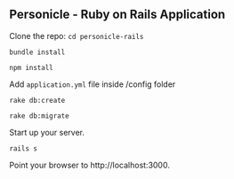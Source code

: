 

## Personicle - Ruby on Rails Application
Clone the repo:
``` cd personicle-rails ```

`bundle install`

```npm install ```

Add ``` application.yml ``` file inside /config folder

``` rake db:create ```

``` rake db:migrate ```

Start up your server.

`rails s`

Point your browser to http://localhost:3000.

